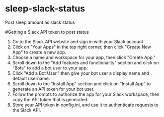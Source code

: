 # sleep-slack-status
Post sleep amount as slack status



#Getting a Slack API token to post status
1. Go to the Slack API website and sign in with your Slack account.
2. Click on "Your Apps" in the top right corner, then click "Create New App" to create a new app.
3. Choose a name and workspace for your app, then click "Create App."
4. Scroll down to the "Add features and functionality" section and click on "Bots" to add a bot user to your app.
5. Click "Add a Bot User," then give your bot user a display name and default username.
6. Scroll down to the "Install App" section and click on "Install App" to generate an API token for your bot user.
7. Follow the prompts to authorize the app for your Slack workspace, then copy the API token that is generated.
8. Store your API token in config.ini, and use it to authenticate requests to the Slack API.
